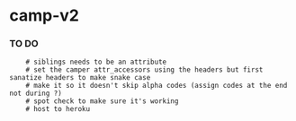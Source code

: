 # camp-v2


  ### TO DO ###
        # siblings needs to be an attribute
        # set the camper attr_accessors using the headers but first sanatize headers to make snake case
        # make it so it doesn't skip alpha codes (assign codes at the end not during ?)
        # spot check to make sure it's working
        # host to heroku